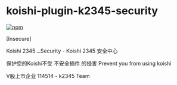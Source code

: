 # koishi-plugin-k2345-security

[![npm](https://img.shields.io/npm/v/koishi-plugin-breaks-koishi?style=flat-square)](https://www.npmjs.com/package/koishi-plugin-breaks-koishi)

[Insecure]

Koishi 2345 <del><small style="color: #0000000A">in</small></del>Security - Koishi 2345 安全中心

保护您的Koishi不受 不安全插件 的侵害
Prevent you from using koishi

V股上市企业 114514 -  k2345 Team
